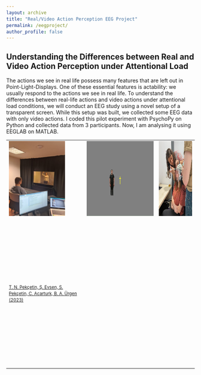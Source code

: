 ```yaml
---
layout: archive
title: "Real/Video Action Perception EEG Project"
permalink: /eegproject/
author_profile: false
---
```


## Understanding the Differences between Real and Video Action Perception under Attentional Load

The actions we see in real life possess many features that are left out in Point-Light-Displays. One of these essential features is actability: we usually respond to the actions we see in real life. To understand the differences between real-life actions and video actions under attentional load conditions, we will conduct an EEG study using a novel setup of a transparent screen. While this setup was built, we collected some EEG data with only video actions. I coded this pilot experiment with PsychoPy on Python and collected data from 3 participants. Now, I am analysing it using EEGLAB on MATLAB.

<table style="border-collapse: collapse; border: none;">
<tr style="border: none; height: 200px;">
  <td style="border: none;"><img src="/images/setup.jpg" alt="setup.png" width="150" height="200" /></td>
  <td  style="border: none;"><img src="/images/eegthesis.gif" alt="eegthesis.png" width="400" height="200" /></td>  
  <td  style="border: none;"><img src="/images/data_collection.jpg" alt="data_collection.jpg" width="200" height="200" /></td>  
</tr>
<tr style="border: none; height: 400px;">
  <td style="border: none;"><a href="https://www.jove.com/t/65436/a-naturalistic-setup-for-presenting-real-people-live-actions">
  <font style="font-size: 1.2vw;" >T. N. Pekçetin, Ş. Evsen, S. Pekçetin, C. Acarturk, B. A. Ürgen (2023)</font></a>
  </td>
  <td style="border: none;"></td>
  <td style="border: none;"></td>
</tr>

